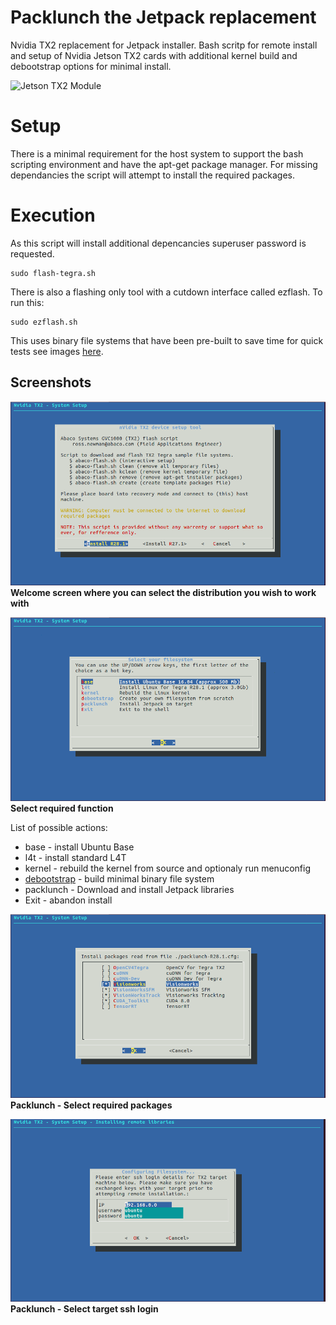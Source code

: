 # Packlunch the Jetpack replacement
Nvidia TX2 replacement for Jetpack installer. Bash scritp for remote install and setup of Nvidia Jetson TX2 cards with additional kernel build and debootstrap options for minimal install.

![Jetson TX2 Module](https://developer.nvidia.com/sites/default/files/akamai/embedded/images/jetsontx2/JetsonTX2Module_300px_v3.png)
# Setup
There is a minimal requirement for the host system to support the bash scripting environment and have the apt-get package manager. For missing dependancies the script will attempt to install the required packages.

# Execution
As this script will install additional depencancies superuser password is requested.
```
sudo flash-tegra.sh
```
There is also a flashing only tool with a cutdown interface called ezflash. To run this:
```
sudo ezflash.sh
```
This uses binary file systems that have been pre-built to save time for quick tests see images [here](https://github.com/Abaco-Systems/jetson-tx2-sample-filesystems). 

## Screenshots
![Welcome Screen](/images/packlunch-shot01.png)
**Welcome screen where you can select the distribution you wish to work with**

![Select install type](/images/packlunch-shot02.png)
**Select required function**

List of possible actions:
* base - install Ubuntu Base
* l4t - install standard L4T
* kernel - rebuild the kernel from source and optionaly run menuconfig
* [debootstrap](https://wiki.debian.org/Debootstrap) - build minimal binary file system
* packlunch - Download and install Jetpack libraries
* Exit - abandon install

![Packlunch selection screen](/images/packlunch-shot03.png)
**Packlunch - Select required packages**

![Packlunch login screen](/images/packlunch-shot04.png)
**Packlunch - Select target ssh login**


